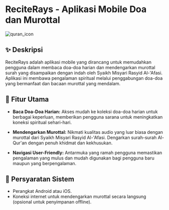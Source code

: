 

# ReciteRays - Aplikasi Mobile Doa dan Murottal

![quran_icon](https://github.com/yusmnn/reciterays/assets/76932249/0f3c9ba3-4a10-40d1-88ce-05a762a14bd8)


## ✨ Deskripsi

ReciteRays adalah aplikasi mobile yang dirancang untuk memudahkan pengguna dalam membaca doa-doa harian dan mendengarkan murottal surah yang disampaikan dengan indah oleh Syaikh Misyari Rasyid Al-'Afasi. Aplikasi ini membawa pengalaman spiritual melalui penggabungan doa-doa yang bermanfaat dan bacaan murottal yang mendalam.

## 💙 Fitur Utama

- **Baca Doa-Doa Harian:**
  Akses mudah ke koleksi doa-doa harian untuk berbagai keperluan, memberikan pengguna sarana untuk meningkatkan koneksi spiritual sehari-hari.

- **Mendengarkan Murottal:**
  Nikmati kualitas audio yang luar biasa dengan murottal dari Syaikh Misyari Rasyid Al-'Afasi. Dengarkan surah-surah Al-Qur'an dengan penuh khidmat dan kekhusukan.

- **Navigasi User-Friendly:**
  Antarmuka yang ramah pengguna memastikan pengalaman yang mulus dan mudah digunakan bagi pengguna baru maupun yang berpengalaman.

## 💫 Persyaratan Sistem

- Perangkat Android atau iOS.
- Koneksi internet untuk mendengarkan murottal secara langsung (opsional untuk penyimpanan offline).

